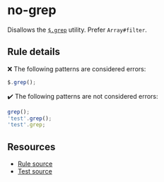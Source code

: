 # no-grep

Disallows the [`$.grep`](https://api.jquery.com/jQuery.grep/) utility. Prefer `Array#filter`.

## Rule details

❌ The following patterns are considered errors:
```js
$.grep();
```

✔️ The following patterns are not considered errors:
```js
grep();
'test'.grep();
'test'.grep;
```

## Resources

* [Rule source](/src/rules/no-grep.js)
* [Test source](/src/tests/no-grep.js)
